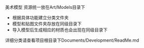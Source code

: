 美术模型 资源统一放在Art/Models目录下
- 根据具体功能建立分类文件夹
- 模型和贴图文件夹存放在同级目录下
- 导入模型后生成相应的材质也会出现在同级目录下


详细分类请查看项目根目录下Documents/Development/ReadMe.md